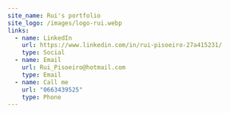 ```yaml
---
site_name: Rui's portfolio
site_logo: /images/logo-rui.webp
links:
  - name: LinkedIn
    url: https://www.linkedin.com/in/rui-pisoeiro-27a415231/
    type: Social
  - name: Email
    url: Rui_Pisoeiro@hotmail.com
    type: Email
  - name: Call me
    url: "0663439525"
    type: Phone
---
```

